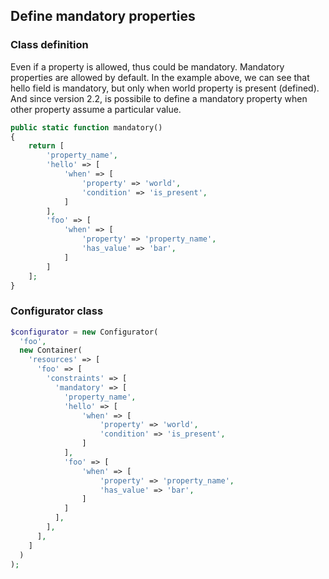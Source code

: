 ## Define mandatory properties

### Class definition

Even if a property is allowed, thus could be mandatory. Mandatory properties are allowed by default. In the example above, we can see that hello field is mandatory, but only when world property is present (defined). And since version 2.2, is possibile to define a mandatory property when other property assume a particular value.

```php
public static function mandatory()
{
    return [
        'property_name',
        'hello' => [
            'when' => [
                'property' => 'world',
                'condition' => 'is_present',
            ]
        ],
        'foo' => [
            'when' => [
                'property' => 'property_name',
                'has_value' => 'bar',
            ]
        ]
    ];
}
```

### Configurator class

```php
$configurator = new Configurator(
  'foo',
  new Container(
    'resources' => [
      'foo' => [
        'constraints' => [
          'mandatory' => [
            'property_name',
            'hello' => [
                'when' => [
                    'property' => 'world',
                    'condition' => 'is_present',
                ]
            ],
            'foo' => [
                'when' => [
                    'property' => 'property_name',
                    'has_value' => 'bar',
                ]
            ]
          ],
        ],
      ],
    ]
  )
);
```
